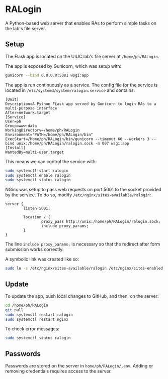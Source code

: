 # RALogin

A Python-based web server that enables RAs to perform simple tasks on the lab's file server.


## Setup

The Flask app is located on the UIUC lab's file server at `/home/ph/RALogin`. 

The app is exposed by Gunicorn, which was setup with:
```bash
gunicorn --bind 0.0.0.0:5001 wsgi:app
```

The app is run continuously as a service. 
The config file for the service is located in `/etc/systemd/system/ralogin.service` and contains:

```
[Unit]
Description=A Python FLask app served by Gunicorn to login RAs to a multi-purpose interface
After=network.target
[Service]
User=ph
Group=www-data
WorkingDirectory=/home/ph/RALogin
Environment="PATH=/home/ph/RALogin/bin"
ExecStart=/home/ph/RALogin/bin/gunicorn --timeout 60 --workers 3 --bind unix:/home/ph/RALogin/ralogin.sock -m 007 wsgi:app
[Install]
WantedBy=multi-user.target
```

This means we can control the service with:

```bash
sudo systemctl start ralogin
sudo systemctl enable ralogin
sudo systemctl status ralogin
```

NGinx was setup to pass web requests on port 5001 to the socket provided by the service.
To do so, modify `/etc/nginx/sites-available/ralogin`:

```
server {
        listen 5001;

        location / {
                proxy_pass http://unix:/home/ph/RALogin/ralogin.sock;
                include proxy_params;
        }
}
```

The line `include proxy_params;` is necessary so that the redirect after form submission works correctly.

A symbolic link was created like so:

```bash
sudo ln -s /etc/nginx/sites-available/ralogin /etc/nginx/sites-enabled
```


## Update 

To update the app, push local changes to GitHub, and then, on the server:

```bash
cd /home/ph/RALogin
git pull
sudo systemctl restart ralogin
sudo systemctl restart nginx
```

To check error messages:

```bash
sudo systemctl status ralogin
```

## Passwords

Passwords are stored on the server in `home/ph/RALogin/.env`. 
Adding or removing credentials requires access to the server. 